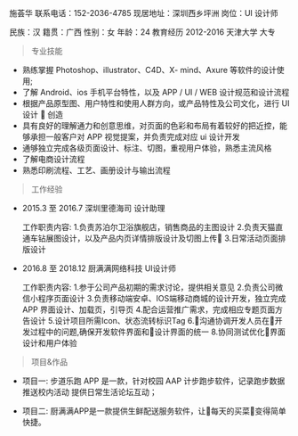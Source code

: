 施荟华 联系电话：152-2036-4785 现居地址：深圳西乡坪洲 岗位：UI 设计师

民族：汉 籍贯：广西 性别：女 年龄：24 教育经历 2012-2016 天津大学 大专

> 专业技能

- 熟练掌握 Photoshop、illustrator、C4D、X- mind、Axure 等软件的设计使用;
- 了解 Android、ios 手机平台特性，以及 APP / UI / WEB 设计规范和设计流程 
- 根据产品原型图、用户特性和使用人群方向，或产品特性及公司文化，进行 UI 设计  创造 
- 具有良好的理解通力和创意思维，对页面的色彩和布局有着较好的把近控，能够承担一般客户对 APP 视觉提案，并负责完成对应 ui 设计开发 
- 通够独立完成各级页面设计、标注、切图，重视用户体验，熟悉主流风格 
- 了解电商设计流程 
- 熟悉印刷流程、工艺、画册设计与输出流程

> 工作经验

- 2015.3 至 2016.7 深圳里德海司 设计助理

  工作职责内容:
    1.负责苏泊尔卫浴旗舰店，销售商品的主图设计 
    2.负责天猫直通车钻展图设计，以及产品内页详情排版设计及切图上传
    3.日常活动页面排版设计

- 2016.8 至 2018.12 厨满满网络科技 UI设计师
  
  工作职责内容:
    1.参于公司产品初期的需求讨论，提供相关意见 
    2.负责公司微信小程序页面设计
    3.负责移动端安卓、IOS端移动商城的设计开发，独立完成APP 界面设计、加载页，引导页
    4.配合运营推广需求，完成相应专题页面方告设计
    5.设计项目所需Icon、状态流转标识Tag
    6.沟通协调开发人员在开发过程中的问题,确保开发软件界面和设计界面的统一
    8.协同测试优化界面设计和用户体验

> 项目&作品

- 项目一: 步道乐跑 APP 是一款，针对校园 AAP 计步跑步软件，记录跑步数据 推送校内活动 提供日常生活论坛互动；
  
- 项目二: 厨满满APP是一款提供生鲜配送服务软件，让每天的买菜变得简单快捷。
